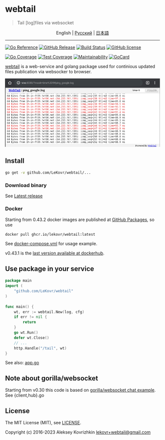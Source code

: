 # webtail

> Tail [log]files via websocket

<p align="center">
  <span>English</span> |
  <a href="README.ru.md#readme">Pусский</a> |
  <a href="README.ja.md#readme">日本語</a>
</p>

---

[![Go Reference][ref1]][ref2]
 [![GitHub Release][gr1]][gr2]
 [![Build Status][bs1]][bs2]
 [![GitHub license][gl1]][gl2]

[![Go Coverage][cc1]][cc2]
 [![Test Coverage][cct1]][cct2]
 [![Maintainability][ccm1]][ccm2]
 [![GoCard][gc1]][gc2]

[cct1]: https://api.codeclimate.com/v1/badges/909eca87d9ee5b216a6b/test_coverage
[cct2]: https://codeclimate.com/github/LeKovr/webtail/test_coverage
[ccm1]: https://api.codeclimate.com/v1/badges/909eca87d9ee5b216a6b/maintainability
[ccm2]: https://codeclimate.com/github/LeKovr/webtail/maintainability
[ref1]: https://pkg.go.dev/badge/github.com/LeKovr/webtail.svg
[ref2]: https://pkg.go.dev/github.com/LeKovr/webtail
[cc1]: https://github.com/LeKovr/webtail/wiki/coverage.svg
[cc2]: https://raw.githack.com/wiki/LeKovr/webtail/coverage.html
[gc1]: https://goreportcard.com/badge/github.com/LeKovr/webtail
[gc2]: https://goreportcard.com/report/github.com/LeKovr/webtail
[bs1]: https://github.com/LeKovr/webtail/actions/workflows/docker-publish.yml/badge.svg
[bs2]: http://github.com/LeKovr/webtail/actions/workflows/docker-publish.yml
[gr1]: https://img.shields.io/github/release/LeKovr/webtail.svg
[gr2]: https://github.com/LeKovr/webtail/releases
[gl1]: https://img.shields.io/github/license/LeKovr/webtail.svg
[gl2]: https://github.com/LeKovr/webtail/blob/master/LICENSE

[webtail](https://github.com/LeKovr/webtail) is a web-service and golang package used for continious updated files publication via websocker to browser.

![Ping stream sample](screenshot.png)

## Install

```sh
go get -v github.com/LeKovr/webtail/...
```

### Download binary

See [Latest release](https://github.com/LeKovr/webtail/releases/latest)

### Docker

Starting from 0.43.2 docker images are published at [GitHub Packages](https://ghcr.io), so use

```sh
docker pull ghcr.io/lekovr/webtail:latest
```

See [docker-compose.yml](docker-compose.yml) for usage example.

v0.43.1 is the [last version available at dockerhub](https://hub.docker.com/repository/docker/lekovr/webtail/tags).

## Use package in your service

```go
package main
import (
    "github.com/LeKovr/webtail"
)

func main() {
    wt, err := webtail.New(log, cfg)
    if err != nil {
        return
    }
    go wt.Run()
    defer wt.Close()
    // ...
    http.Handle("/tail", wt)
}
```

See also: [app.go](https://github.com/LeKovr/webtail/blob/master/cmd/webtail/app.go)

## Note about gorilla/websocket

Starting from v0.30 this code is based on [gorilla/websocket chat example](https://github.com/gorilla/websocket/tree/master/examples/chat). See {client,hub}.go

## License

The MIT License (MIT), see [LICENSE](LICENSE).

Copyright (c) 2016-2023 Aleksey Kovrizhkin <lekovr+webtail@gmail.com>
